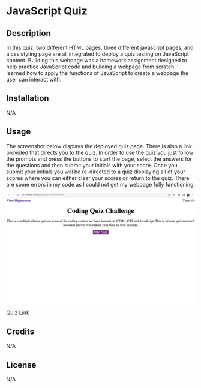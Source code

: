 # JavaScript Quiz

## Description

In this quiz, two different HTML pages, three different javascript pages, and a css styling page are all integrated to deploy a quiz testing on JavaScript content. Building this webpage was a homework assignment designed to help practice JavaScript code and building a webpage from scratch. I learned how to apply the functions of JavaScript to create a webpage the user can interact with. 

## Installation

N/A

## Usage

The screenshot below displays the deployed quiz page. There is also a link provided that directs you to the quiz. In order to use the quiz you just follow the prompts and press the buttons to start the page, select the answers for the questions and then submit your initials with your score. Once you submit your initials you will be re-directed to a quiz displaying all of your scores where you can either clear your scores or return to the quiz. There are some errors in my code as I could not get my webpage fully functioning. 

![alt text](assets/images/Quiz.jpg)

[Quiz Link](https://jalmand2.github.io/challenge-four/)

## Credits

N/A

## License

N/A








